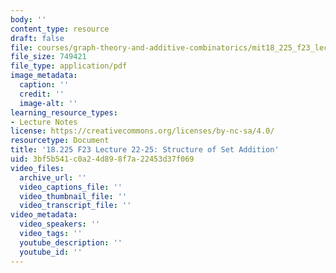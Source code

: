 ```yaml
---
body: ''
content_type: resource
draft: false
file: courses/graph-theory-and-additive-combinatorics/mit18_225_f23_lec22-25.pdf
file_size: 749421
file_type: application/pdf
image_metadata:
  caption: ''
  credit: ''
  image-alt: ''
learning_resource_types:
- Lecture Notes
license: https://creativecommons.org/licenses/by-nc-sa/4.0/
resourcetype: Document
title: '18.225 F23 Lecture 22-25: Structure of Set Addition'
uid: 3bf5b541-c0a2-4d89-8f7a-22453d37f069
video_files:
  archive_url: ''
  video_captions_file: ''
  video_thumbnail_file: ''
  video_transcript_file: ''
video_metadata:
  video_speakers: ''
  video_tags: ''
  youtube_description: ''
  youtube_id: ''
---
```

